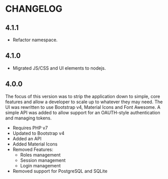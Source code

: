 CHANGELOG
=========

## 4.1.1

* Refactor namespace.

## 4.1.0

* Migrated JS/CSS and UI elements to nodejs.

## 4.0.0

The focus of this version was to strip the application down to simple, core
features and allow a developer to scale up to whatever they may need. The UI
was rewritten to use Bootstrap v4, Material Icons and Font Awesome. A simple
API was added to allow support for an OAUTH-style authentication and
managing tokens.
 
* Requires PHP v7
* Updated to Bootstrap v4
* Added an API
* Added Material Icons
* Removed Features:
    - Roles management
    - Session management
    - Login management
* Removed support for PostgreSQL and SQLite

